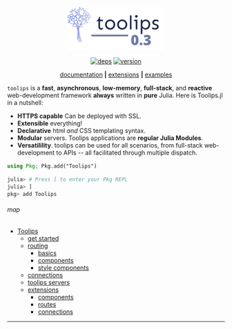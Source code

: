 <div align = "center">
  <img src="https://github.com/ChifiSource/image_dump/blob/main/toolips/toolips03.png" /img>

[![deps](https://juliahub.com/docs/Toolips/deps.svg)](https://juliahub.com/ui/Packages/Toolips/TrAr4?t=2)
[![version](https://juliahub.com/docs/Toolips/version.svg)](https://juliahub.com/ui/Packages/Toolips/TrAr4)
</br>

[documentation](https://documentation.c/toolips) **|** [extensions](https://github.com/ChifiSource#toolips-extensions) **|** [examples](https://github.com/ChifiSource/OliveNotebooks.jl/tree/main/toolips)

</div>

`toolips` is a **fast**, **asynchronous**, **low-memory**, **full-stack**, and **reactive** web-development framework **always** written in **pure** Julia. Here is Toolips.jl in a nutshell:
- **HTTPS capable** Can be deployed with SSL.
- **Extensible** everything!
- **Declarative** html *and* CSS templating syntax.
- **Modular** servers. Toolips applications are **regular Julia Modules**.
- **Versatilility**. toolips can be used for all scenarios, from full-stack web-development to APIs -- all facilitated through multiple dispatch.
```julia
using Pkg; Pkg.add("Toolips")
```
```julia
julia> # Press ] to enter your Pkg REPL
julia> ]
pkg> add Toolips
```
###### map
- [Toolips]()
  - [get started]()
  - [routing]()
    - [basics]()
    - [components]()
    - [style components]()
  - [connections]()
  - [toolips servers]()
  - [extensions]()
    - [components]()
    - [routes]()
    - [connections]()
---

